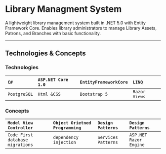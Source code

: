 # Library Managment System

A lightweight library management system built in .NET 5.0 with Entity Framework Core. Enables library administrators to manage Library Assets, Patrons, and Branches with basic functionality.

------------------------------------------------------------------------------------------------------------

## Technologies & Concepts
### Technologies
|`C#`|`ASP.NET Core 1.0`|`EntityFrameworkCore`|`LINQ`|
|:--------|:--------|:--------|:--------|
|`PostgreSQL`|`Html &CSS`|`Bootstrap 5`|`Razor Views`|



### Concepts  
| `Model View Controller`| `Object Orietned Programming`|`Design Patterns`|`Design Patterns`|
|  :--------     | :--------       |:--------       |:--------       |
| `Code First database migrations `| `dependency injection`|`Services Patterns`|`ASP.NET Razor Engine`|
